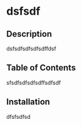 
# dsfsdf
  
## Description
dsfsdfsdfsdfsdffdsf
  
## Table of Contents
sfsdfsdfsdfsdffsdfsdf
  
## Installation
dfsfsdfsd

